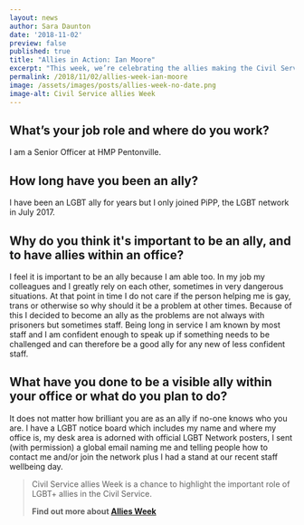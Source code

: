 ```yaml
---
layout: news
author: Sara Daunton
date: '2018-11-02'
preview: false
published: true
title: "Allies in Action: Ian Moore"
excerpt: "This week, we’re celebrating the allies making the Civil Service a great place to work for LGBT+ people. Ian works for HM Prison and Probation Service. Here, Ian shares his thoughts on being an LGBT+ ally."
permalink: /2018/11/02/allies-week-ian-moore
image: /assets/images/posts/allies-week-no-date.png
image-alt: Civil Service allies Week
---
```


## What’s your job role and where do you work? 

I am a Senior Officer at HMP Pentonville.
 
## How long have you been an ally?  

I have been an LGBT ally for years but I only joined PiPP, the LGBT network in July 2017.

## Why do you think it's important to be an ally, and to have allies within an office?  

I feel it is important to be an ally because I am able too. In my job my colleagues and I greatly rely on each other, sometimes in very dangerous situations. At that point in time I do not care if the person helping me is gay, trans or otherwise so why should it be a problem at other times. Because of this I decided to become an ally as the problems are not always with prisoners but sometimes staff. Being long in service I am known by most staff and I am confident enough to speak up if something needs to be challenged and can therefore be a good ally for any new of less confident staff.
  
## What have you done to be a visible ally within your office or what do you plan to do? 

It does not matter how brilliant you are as an ally if no-one knows who you are. I have a LGBT notice board which includes my name and where my office is, my desk area is adorned with official LGBT Network posters, I sent (with permission) a global email naming me and telling people how to contact me and/or join the network plus I had a stand at our recent staff wellbeing day.

> Civil Service allies Week is a chance to highlight the important role of LGBT+ allies in the Civil Service. 
>
> **Find out more about [Allies Week](/allies-week)**